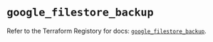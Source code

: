 # `google_filestore_backup`

Refer to the Terraform Registory for docs: [`google_filestore_backup`](https://registry.terraform.io/providers/hashicorp/google-beta/4.75.0/docs/resources/google_filestore_backup).
